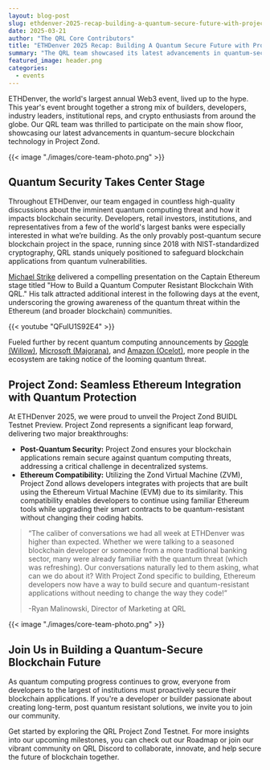 ```yaml
---
layout: blog-post
slug: ethdenver-2025-recap-building-a-quantum-secure-future-with-project-zond
date: 2025-03-21
author: "The QRL Core Contributors"
title: "ETHDenver 2025 Recap: Building A Quantum Secure Future with Project Zond"
summary: "The QRL team showcased its latest advancements in quantum-secure blockchain technology, Project Zond, at ETHDenver 2025, highlighting the growing need for post-quantum security in the blockchain space and offering a solution for Ethereum developers to build secure and quantum-resistant applications."
featured_image: header.png
categories:
  - events
---
```


ETHDenver, the world's largest annual Web3 event, lived up to the hype. This year's event brought together a strong mix of builders, developers, industry leaders, institutional reps, and crypto enthusiasts from around the globe. Our QRL team was thrilled to participate on the main show floor, showcasing our latest advancements in quantum-secure blockchain technology in Project Zond.

{{< image "./images/core-team-photo.png" >}}

## Quantum Security Takes Center Stage

Throughout ETHDenver, our team engaged in countless high-quality discussions about the imminent quantum computing threat and how it impacts blockchain security. Developers, retail investors, institutions, and representatives from a few of the world's largest banks were especially interested in what we’re building. As the only provably post-quantum secure blockchain project in the space, running since 2018 with NIST-standardized cryptography, QRL stands uniquely positioned to safeguard blockchain applications from quantum vulnerabilities.

[Michael Strike](https://www.theqrl.org/team/michaels/) delivered a compelling presentation on the Captain Ethereum stage titled "How to Build a Quantum Computer Resistant Blockchain With QRL." His talk attracted additional interest in the following days at the event, underscoring the growing awareness of the quantum threat within the Ethereum (and broader blockchain) communities. 

{{< youtube "QFuIU1S92E4" >}}

Fueled further by recent quantum computing announcements by [Google (Willow)](https://blog.google/technology/research/google-willow-quantum-chip/), [Microsoft (Majorana)](https://azure.microsoft.com/en-us/blog/quantum/2025/02/19/microsoft-unveils-majorana-1-the-worlds-first-quantum-processor-powered-by-topological-qubits/), and [Amazon (Ocelot)](https://www.aboutamazon.com/news/aws/quantum-computing-aws-ocelot-chip), more people in the ecosystem are taking notice of the looming quantum threat.

## Project Zond: Seamless Ethereum Integration with Quantum Protection

At ETHDenver 2025, we were proud to unveil the Project Zond BUIDL Testnet Preview. Project Zond represents a significant leap forward, delivering two major breakthroughs:

- **Post-Quantum Security:** Project Zond ensures your blockchain applications remain secure against quantum computing threats, addressing a critical challenge in decentralized systems.
- **Ethereum Compatibility:** Utilizing the Zond Virtual Machine (ZVM), Project Zond allows developers integrates with projects that are built using the Ethereum Virtual Machine (EVM) due to its similarity. This compatibility enables developers to continue using familiar Ethereum tools while upgrading their smart contracts to be quantum-resistant without changing their coding habits.

> “The caliber of conversations we had all week at ETHDenver was higher than expected. Whether we were talking to a seasoned blockchain developer or someone from a more traditional banking sector, many were already familiar with the quantum threat (which was refreshing). Our conversations naturally led to them asking, what can we do about it? With Project Zond specific to building, Ethereum developers now have a way to build secure and quantum-resistant applications without needing to change the way they code!”
>
> -Ryan Malinowski, Director of Marketing at QRL

{{< image "./images/core-team-photo.png" >}}

## Join Us in Building a Quantum-Secure Blockchain Future

As quantum computing progress continues to grow, everyone from developers to the largest of institutions must proactively secure their blockchain applications. If you're a developer or builder passionate about creating long-term, post quantum resistant solutions, we invite you to join our community.

Get started by exploring the QRL Project Zond Testnet. For more insights into our upcoming milestones, you can check out our Roadmap or join our vibrant community on QRL Discord to collaborate, innovate, and help secure the future of blockchain together.
